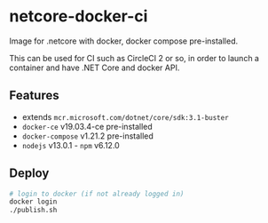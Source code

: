 # netcore-docker-ci
Image for .netcore with docker, docker compose pre-installed.

This can be used for CI such as CircleCI 2 or so, in order to launch a container and have .NET Core and docker API.

## Features

 - extends `mcr.microsoft.com/dotnet/core/sdk:3.1-buster`
 - `docker-ce` v19.03.4-ce pre-installed
 - `docker-compose` v1.21.2 pre-installed
 - `nodejs` v13.0.1 - `npm` v6.12.0

## Deploy

```bash
# login to docker (if not already logged in)
docker login
./publish.sh
```
